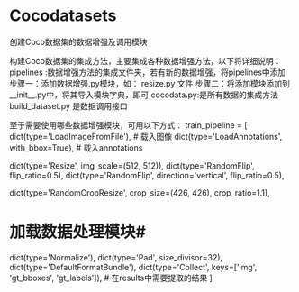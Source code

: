 # Cocodatasets
创建Coco数据集的数据增强及调用模块

构建Coco数据集的集成方法，主要集成各种数据增强方法，以下将详细说明： pipelines :数据增强方法的集成文件夹，若有新的数据增强，将pipelines中添加 步骤一：添加数据增强.py模块，如： resize.py 文件 步骤二：将添加模块添加到__init__.py中，将其导入模块字典，即可 cocodata.py:是所有数据的集成方法 build_dataset.py 是数据调用接口

至于需要使用哪些数据增强模块，可用以下方式： train_pipeline = [ dict(type='LoadImageFromFile'), # 载入图像 dict(type='LoadAnnotations', with_bbox=True), # 载入annotations

dict(type='Resize', img_scale=(512, 512)),
dict(type='RandomFlip', flip_ratio=0.5),
dict(type='RandomFlip', direction='vertical', flip_ratio=0.5),

dict(type='RandomCropResize', crop_size=(426, 426), crop_ratio=1.1),

# 加载数据处理模块#

dict(type='Normalize'),
dict(type='Pad', size_divisor=32),
dict(type='DefaultFormatBundle'),
dict(type='Collect', keys=['img', 'gt_bboxes', 'gt_labels']),  # 在results中需要提取的结果
]
